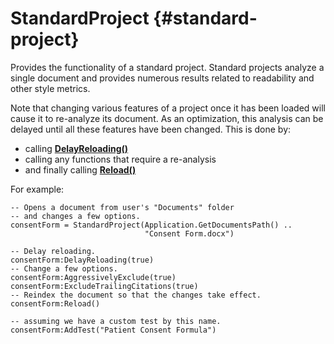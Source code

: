 # StandardProject {#standard-project}

Provides the functionality of a standard project. Standard projects analyze a single document and provides numerous results related to readability and other style metrics.

Note that changing various features of a project once
it has been loaded will cause it to re-analyze its
document. As an optimization, this analysis can be
delayed until all these features have been changed.
This is done by:

- calling **[DelayReloading()](#standard-delayreloading)**
- calling any functions that require a re-analysis
- and finally calling **[Reload()](#standard-reload)**

For example:

```{sql}
-- Opens a document from user's "Documents" folder
-- and changes a few options.
consentForm = StandardProject(Application.GetDocumentsPath() ..
                              "Consent Form.docx")

-- Delay reloading.
consentForm:DelayReloading(true)
-- Change a few options.
consentForm:AggressivelyExclude(true)
consentForm:ExcludeTrailingCitations(true)
-- Reindex the document so that the changes take effect.
consentForm:Reload()

-- assuming we have a custom test by this name.
consentForm:AddTest("Patient Consent Formula")
```
